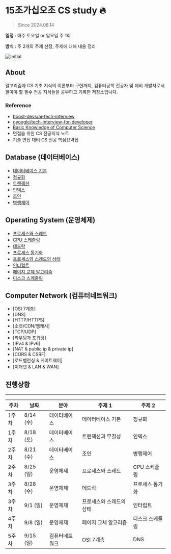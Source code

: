 # 15조가십오조 CS study 🔥
> Since 2024.08.14

 **일정** : 매주 토요일 or 일요일 주 1회 

 **방식** : 주 2개의 주제 선정, 주제에 대해 내용 정리 

![initial](https://github.com/user-attachments/assets/192a8f17-50b2-4e11-8f8c-a86fb4057515)


## About

알고리즘과 CS 기초 지식의 이론부터 구현까지, 컴퓨터공학 전공자 및 예비 개발자로서 알아야 할 필수 전공 지식들을 공부하고 기록한 저장소입니다.


### Reference

- [boost-devs/ai-tech-interview](https://github.com/boost-devs/ai-tech-interview)
- [gyoogle/tech-interview-for-developer](https://github.com/gyoogle/tech-interview-for-developer)
- [Basic Knowledge of Computer Science](https://github.com/Seogeurim/CS-study)
- 면접을 위한 CS 전공지식 노트
- 기술 면접 대비 CS 전공 핵심요약집


## Database (데이터베이스)
- [데이터베이스 기본](https://github.com/AI-Tech-7th-NLP-15/CS-Study/tree/main/Database/%EB%8D%B0%EC%9D%B4%ED%84%B0%EB%B2%A0%EC%9D%B4%EC%8A%A4%20%EA%B8%B0%EB%B3%B8)
- [정규화](https://github.com/AI-Tech-7th-NLP-15/CS-Study/tree/main/Database/%EC%A0%95%EA%B7%9C%ED%99%94)
- [트랜잭션](https://github.com/AI-Tech-7th-NLP-15/CS-Study/tree/main/Database/%ED%8A%B8%EB%9E%9C%EC%9E%AD%EC%85%98)
- [인덱스](https://github.com/AI-Tech-7th-NLP-15/CS-Study/tree/main/Database/%EC%9D%B8%EB%8D%B1%EC%8A%A4)
- [조인](https://github.com/ssunbear/CS-Study/tree/main/Database/%EC%A1%B0%EC%9D%B8)
- [병행제어](https://github.com/ssunbear/CS-Study/tree/main/Database/%EB%B3%91%ED%96%89%EC%A0%9C%EC%96%B4)


## Operating System (운영체제)
- [프로세스와 스레드](https://github.com/AI-Tech-7th-NLP-15/CS-Study/tree/main/Operating%20System/%ED%94%84%EB%A1%9C%EC%84%B8%EC%8A%A4%EC%99%80%20%EC%8A%A4%EB%A0%88%EB%93%9C)
- [CPU 스케줄링](https://github.com/AI-Tech-7th-NLP-15/CS-Study/tree/main/Operating%20System/CPU%20%EC%8A%A4%EC%BC%80%EC%A4%84%EB%A7%81)
- [데드락](https://github.com/AI-Tech-7th-NLP-15/CS-Study/tree/main/Operating%20System/%EB%8D%B0%EB%93%9C%EB%9D%BD)
- [프로세스 동기화](https://github.com/AI-Tech-7th-NLP-15/CS-Study/tree/main/Operating%20System/%ED%94%84%EB%A1%9C%EC%84%B8%EC%8A%A4%20%EB%8F%99%EA%B8%B0%ED%99%94)
- [프로세스와 스레드의 상태](https://github.com/AI-Tech-7th-NLP-15/CS-Study/tree/main/Operating%20System/%ED%94%84%EB%A1%9C%EC%84%B8%EC%8A%A4%EC%99%80%20%EC%8A%A4%EB%A0%88%EB%93%9C%EC%9D%98%20%EC%83%81%ED%83%9C)
- [인터럽트](https://github.com/AI-Tech-7th-NLP-15/CS-Study/tree/main/Operating%20System/%EC%9D%B8%ED%84%B0%EB%9F%BD%ED%8A%B8)
- [페이지 교체 알고리즘](https://github.com/AI-Tech-7th-NLP-15/CS-Study/tree/main/Operating%20System/%ED%8E%98%EC%9D%B4%EC%A7%80%20%EA%B5%90%EC%B2%B4%20%EC%95%8C%EA%B3%A0%EB%A6%AC%EC%A6%98)
- [디스크 스케줄링 ](https://github.com/AI-Tech-7th-NLP-15/CS-Study/tree/main/Operating%20System/%EB%94%94%EC%8A%A4%ED%81%AC%20%EC%8A%A4%EC%BC%80%EC%A4%84%EB%A7%81)


## Computer Network (컴퓨터네트워크)
- [OSI 7계층]
- [DNS]
- [HTTP/HTTPS]
- [소켓/CDN/웹캐시]
- [TCP/UDP]
- [라우팅과 포워딩]
- [IPv4 & IPv6]
- [NAT & public ip & private ip]
- [CORS & CSRF]
- [로드밸런싱 & 게이트웨이]
- [이더넷 & LAN & WAN]





## 진행상황
---

|**주차**| **날짜** | **분야** | **주제 1**                                            | **주제 2**                                           |
| -------- | -------- | -------- | ----------------------------------------------------- | ---------------------------------------------------- | 
| 1주차 | 8/14 (수)  | 데이터베이스   | 데이터베이스 기본 | 정규화     |
| 1주차 | 8/18 (토)  | 데이터베이스   | 트랜잭션과 무결성 | 인덱스    |
| 2주차 | 8/21 (수)  | 데이터베이스   | 조인| 병행제어 |
| 2주차 | 8/25 (일)  | 운영체제   | 프로세스와 스레드| CPU 스케줄링|
| 3주차 | 8/28 (수)  | 운영체제  | 데드락| 프로세스 동기화 |
| 3주차 | 9/1 (일)  | 운영체제   | 프로세스와 스레드의 상태 | 인터럽트|
| 4주차 | 9/8 (일)  | 운영체제   | 페이지 교체 알고리즘 | 디스크 스케줄링 |
| 5주차 | 9/15 (일)  | 컴퓨터네트워크  | OSI 7계층 | DNS |
